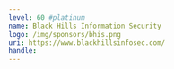 ```yaml
---
level: 60 #platinum
name: Black Hills Information Security
logo: /img/sponsors/bhis.png
uri: https://www.blackhillsinfosec.com/
handle: 
---
```

